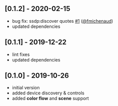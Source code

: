 ## [0.1.2] - 2020-02-15
* bug fix: ssdp:discover quotes [#1](https://github.com/janstol/yeedart/issues/1) ([@fmichenaud](https://github.com/fmichenaud))
* updated dependencies

## [0.1.1] - 2019-12-22
* lint fixes
* updated dependencies

## [0.1.0] - 2019-10-26
* initial version
* added device discovery & controls
* added **color flow** and **scene** support
